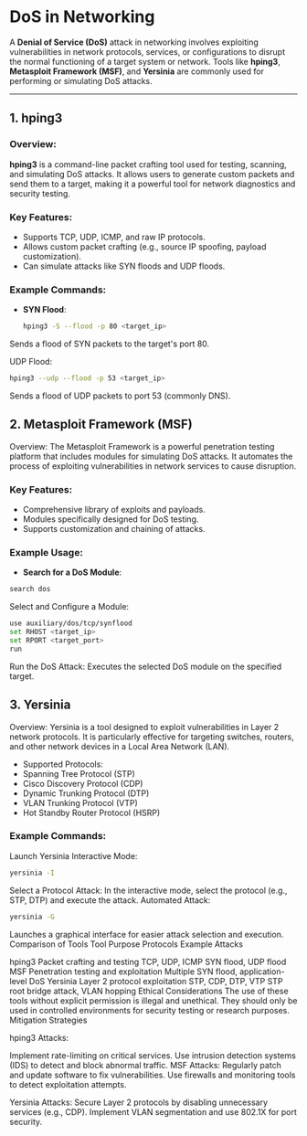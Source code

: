 # DoS in Networking

A **Denial of Service (DoS)** attack in networking involves exploiting vulnerabilities in network protocols, services, or configurations to disrupt the normal functioning of a target system or network. Tools like **hping3**, **Metasploit Framework (MSF)**, and **Yersinia** are commonly used for performing or simulating DoS attacks.

---

## 1. **hping3**

### Overview:
**hping3** is a command-line packet crafting tool used for testing, scanning, and simulating DoS attacks. It allows users to generate custom packets and send them to a target, making it a powerful tool for network diagnostics and security testing.

### Key Features:
- Supports TCP, UDP, ICMP, and raw IP protocols.
- Allows custom packet crafting (e.g., source IP spoofing, payload customization).
- Can simulate attacks like SYN floods and UDP floods.

### Example Commands:
- **SYN Flood**:
  ```bash
  hping3 -S --flood -p 80 <target_ip>
  ```
 Sends a flood of SYN packets to the target's port 80.

 UDP Flood:
  ```bash 
  hping3 --udp --flood -p 53 <target_ip>
  ```
  Sends a flood of UDP packets to port 53 (commonly DNS).

## 2. **Metasploit Framework (MSF)**
Overview:
The Metasploit Framework is a powerful penetration testing platform that includes modules for simulating DoS attacks. It automates the process of exploiting vulnerabilities in network services to cause disruption.

### Key Features:
- Comprehensive library of exploits and payloads.
- Modules specifically designed for DoS testing.
- Supports customization and chaining of attacks.

### Example Usage:
- **Search for a DoS Module**:
```bash
search dos
```
Select and Configure a Module:
```bash
use auxiliary/dos/tcp/synflood
set RHOST <target_ip>
set RPORT <target_port>
run
```
Run the DoS Attack: Executes the selected DoS module on the specified target.

## **3. Yersinia**
Overview:
Yersinia is a tool designed to exploit vulnerabilities in Layer 2 network protocols. It is particularly effective for targeting switches, routers, and other network devices in a Local Area Network (LAN).

- Supported Protocols:
- Spanning Tree Protocol (STP)
- Cisco Discovery Protocol (CDP)
- Dynamic Trunking Protocol (DTP)
- VLAN Trunking Protocol (VTP)
- Hot Standby Router Protocol (HSRP)

### Example Commands:
Launch Yersinia Interactive Mode:
```bash
yersinia -I
```
Select a Protocol Attack:
In the interactive mode, select the protocol (e.g., STP, DTP) and execute the attack.
Automated Attack:
```bash
yersinia -G
```
Launches a graphical interface for easier attack selection and execution.
Comparison of Tools
Tool	Purpose	Protocols	Example Attacks

hping3	Packet crafting and testing	TCP, UDP, ICMP	SYN flood, UDP flood
MSF	Penetration testing and exploitation	Multiple	SYN flood, application-level DoS
Yersinia	Layer 2 protocol exploitation	STP, CDP, DTP, VTP	STP root bridge attack, VLAN hopping
Ethical Considerations
The use of these tools without explicit permission is illegal and unethical.
They should only be used in controlled environments for security testing or research purposes.
Mitigation Strategies

hping3 Attacks:

Implement rate-limiting on critical services.
Use intrusion detection systems (IDS) to detect and block abnormal traffic.
MSF Attacks:
Regularly patch and update software to fix vulnerabilities.
Use firewalls and monitoring tools to detect exploitation attempts.

Yersinia Attacks:
Secure Layer 2 protocols by disabling unnecessary services (e.g., CDP).
Implement VLAN segmentation and use 802.1X for port security.
